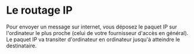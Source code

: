 # Le routage IP

Pour envoyer un message sur internet, vous déposez le paquet IP sur l'ordinateur le plus proche (celui de votre fournisseur d'accès en général). Le paquet IP va transiter d'ordinateur en ordinateur jusqu'à atteindre le destinataire.
